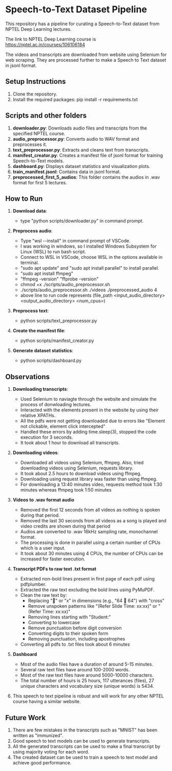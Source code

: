 # Speech-to-Text Dataset Pipeline

This repository has a pipeline for curating a Speech-to-Text dataset from NPTEL Deep Learning lectures.

The link to NPTEL Deep Learning course is https://nptel.ac.in/courses/106106184

The videos and transcripts are downloaded from website using Selenium for web scraping. They are processed further to make a Speech to Text dataset in jsonl format.

## Setup Instructions

1. Clone the repository.
2. Install the required packages: pip install -r requirements.txt

## Scripts and other folders

1. **downloader.py**: Downloads audio files and transcripts from the specified NPTEL course.
2. **audio_preprocessor.py**: Converts audio to WAV format and preprocesses it.
3. **text_preprocessor.py**: Extracts and cleans text from transcripts.
4. **manifest_creator.py**: Creates a manifest file of jsonl format for training Speech-to-Text models.
5. **dashboard.py**: Displays dataset statistics and visualization plots.
6. **train_manifest.jsonl**: Contains data in jsonl format.
7. **preprocessed_first_5_audios**: This folder contains the audios in .wav format for first 5 lectures.

## How to Run

1. **Download data**: 
   - type "python scripts/downloader.py" in command prompt.

2. **Preprocess audio**: 
   - Type "wsl --install" in command prompt of VSCode. 
   - I was working in windows, so I installed Windows Subsystem for Linux (WSL) to run bash script. 
   - Connect to WSL in VSCode, choose WSL in the options available in terminal.
   - "sudo apt update" and "sudo apt install parallel" to install parallel.
   - "sudo apt install ffmpeg"
   - "ffmpeg -version" "ffprobe -version"
   - chmod +x ./scripts/audio_preprocessor.sh
   - ./scripts/audio_preprocessor.sh ./videos ./preprocessed_audio 4 
   - above line to run code represents (file_path <input_audio_directory> <output_audio_directory> <num_cpus>)

3. **Preprocess text**: 
   - python scripts/text_preprocessor.py

4. **Create the manifest file**: 
   - python scripts/manifest_creator.py

5. **Generate dataset statistics**: 
   - python scripts/dashboard.py

## Observations

1. **Downloading transcripts**:
   - Used Selenium to naviagte through the website and simulate the process of donwloading lectures.
   - Interacted with the elements present in the website by using their relative XPATHs.
   - All the pdfs were not getting downloaded due to errors like "Element not clickable, element click intercepted"
   - Handled these errors by adding time.sleep(3), stopped the code execution for 3 seconds. 
   - It took about 1 hour to download all transcripts.

2. **Downloading videos**:
   - Downloaded all videos using Selenium, ffmpeg. Also, tried downloading videos using Selenium, requests library.
   - It took about 2.5 hours to download videos using ffmpeg.
   - Downloading using request library was faster than using ffmpeg. 
   - For downloading a 13:40 minutes video, requests method took 1:30 minutes whereas ffmpeg took 1:50 minutes

3. **Videos to .wav format audio**
   - Removed the first 12 seconds from all videos as nothing is spoken during that period.
   - Removed the last 30 seconds from all videos as a song is played and video credits are shown during that period
   - Audios are converted to .wav 16kHz sampling rate, monochannel format.
   - The processing is done in parallel using a certain number of CPUs which is a user input.
   - It took about 30 minutes using 4 CPUs, the number of CPUs can be increased for faster execution.

4. **Transcript PDFs to raw text .txt format**
   - Extracted non-bold lines present in first page of each pdf using pdfplumber.
   - Extracted the raw text excluding the bold lines using PyMuPDF.
   - Clean the raw text by:
     - Replacing "" or "x" in dimensions (e.g., "64  64") with "cross"
     - Remove unspoken patterns like "(Refer Slide Time: xx:xx)" or "(Refer Time: xx:xx)" 
     - Removing lines starting with "Student:"
     - Converting to lowercase
     - Remove punctuation before digit conversion
     - Converting digits to their spoken form
     - Removing punctuation, including apostrophes
   - Converting all pdfs to .txt files took about 6 minutes

5. **Dashboard**
   - Most of the audio files have a duration of around 5-15 minutes.
   - Several raw text files have around 100-2000 words.
   - Most of the raw text files have around 5000-10000 characters.
   - The total number of hours is 25 hours, 117 utterances (files), 27 unique characters and vocabulary size (unique words) is 5434. 

6. This speech to text pipeline is robust and will work for any other NPTEL course having a similar website. 

## Future Work

1. There are few mistakes in the transcripts such as "MNIST" has been written as "immunized".
2. Good speech to text models can be used to generate transcripts.
3. All the generated transcripts can be used to make a final transcript by using majority voting for each word.
4. The created dataset can be used to train a speech to text model and achieve good performance.
      

